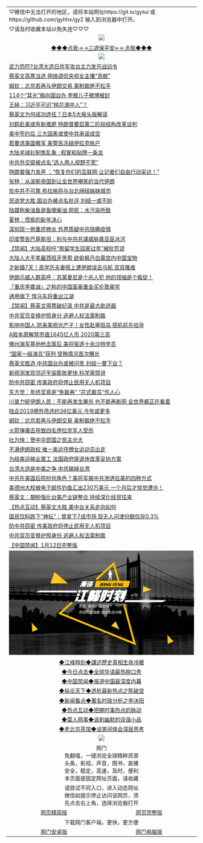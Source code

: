  <table>
<tr>
<td colspan="2" align=left>
♡微信中无法打开的地区，请将本站网址https://git.io/gytui 或 https://github.com/gyhhx/gy2 输入到浏览器中打开。 
 </td>
</tr>
 <tr>
 <td colspan="2" align=left>
♡请及时收藏本站以免失连♡♡♡
</td>
 </tr>
  <tr>
    <td colspan="2" align=center><img src="https://github.com/gyhhx/image-upload/blob/master/3t.jpg"></td>
 </tr>
 <tr><td colspan="2" align="center"><a href="https://xball.casa/oo.aspx?name=ogQuit&key=eqxowaguscvmxdgc&from=gy">◆◆◆点我→→三退保平安←←点我◆◆◆</a></td></tr>
  <tr>
    <td colspan="2" align=center><img src="https://cdn.jsdelivr.net/gh/gyoupiodf/im1/%E7%BD%91%E9%97%A8%E6%96%B0%E9%97%BB1.jpg"></td>
 </tr>

<tr><td colspan="2" align="left"><a href="https://xball.casa/oo.aspx?name=c1117066&key=eqxowaguscvmxdgc&from=gy">武力恐吓?台湾大选日共军攻台主力发开战训令</a></td></tr>
<tr><td colspan="2" align="left"><a href="https://xball.casa/oo.aspx?name=c1117068&key=eqxowaguscvmxdgc&from=gy">蔡英文高票当选 网络调侃央视女主播“贡献”</a></td></tr>
<tr><td colspan="2" align="left"><a href="https://xball.casa/oo.aspx?name=c1117074&key=eqxowaguscvmxdgc&from=gy">姆钦：北京若再与伊朗交易 美制裁绝不松手</a></td></tr>
<tr><td colspan="2" align="left"><a href="https://xball.casa/oo.aspx?name=c1117077&key=eqxowaguscvmxdgc&from=gy">114个“耳光”搧向国台办 李敖儿子微博被封</a></td></tr>
<tr><td colspan="2" align="left"><a href="https://xball.casa/oo.aspx?name=c1117099&key=eqxowaguscvmxdgc&from=gy">王赫：习近平可识“桃花源中人”？</a></td></tr>
<tr><td colspan="2" align="left"><a href="https://xball.casa/oo.aspx?name=c1117067&key=eqxowaguscvmxdgc&from=gy">蔡英文为何成功连任？日本5大报头版解读</a></td></tr>
<tr><td colspan="2" align="left"><a href="https://xball.casa/oo.aspx?name=c1117050&key=eqxowaguscvmxdgc&from=gy">刘鹤赴美或有新难题 特朗普要启第二阶段结构改革谈判</a></td></tr>
<tr><td colspan="2" align="left"><a href="https://xball.casa/oo.aspx?name=c1117053&key=eqxowaguscvmxdgc&from=gy">美中签约后 三大因素或使中共承诺成空</a></td></tr>
<tr><td colspan="2" align="left"><a href="https://xball.casa/oo.aspx?name=c1117070&key=eqxowaguscvmxdgc&from=gy">若要求美国撤军 美警告冻结伊拉克帐户</a></td></tr>
<tr><td colspan="2" align="left"><a href="https://xball.casa/oo.aspx?name=c1117075&key=eqxowaguscvmxdgc&from=gy">大陆羊绒衫制售乱象 : 假冒和贴牌一条龙</a></td></tr>
<tr><td colspan="2" align="left"><a href="https://xball.casa/oo.aspx?name=c1117069&key=eqxowaguscvmxdgc&from=gy">中共外交部被点名“选人用人视野不宽”</a></td></tr>
<tr><td colspan="2" align="left"><a href="https://xball.casa/oo.aspx?name=c1117112&key=eqxowaguscvmxdgc&from=gy">特朗普强力发声 ：“恢复你们的互联网 让记者们自由行动采访！”</a></td></tr>
<tr><td colspan="2" align="left"><a href="https://xball.casa/oo.aspx?name=c1117080&key=eqxowaguscvmxdgc&from=gy">张林：从波斯帝国到让全世界嘲笑的当代伊朗</a></td></tr>
<tr><td colspan="2" align="left"><a href="https://xball.casa/oo.aspx?name=c1117040&key=eqxowaguscvmxdgc&from=gy">批中共不可靠 布拉格将与台北缔结姊妹城市</a></td></tr>
<tr><td colspan="2" align="left"><a href="https://xball.casa/oo.aspx?name=c1117079&key=eqxowaguscvmxdgc&from=gy">民进党大胜 国台办被点名批评 刘结一或不妙</a></td></tr>
<tr><td colspan="2" align="left"><a href="https://xball.casa/oo.aspx?name=c1117076&key=eqxowaguscvmxdgc&from=gy">陆媒称柴油鱼是鱼喝柴油 网民：水污染所致</a></td></tr>
<tr><td colspan="2" align="left"><a href="https://xball.casa/oo.aspx?name=c1117073&key=eqxowaguscvmxdgc&from=gy">夏林：惯偷的新年决心</a></td></tr>
<tr><td colspan="2" align="left"><a href="https://xball.casa/oo.aspx?name=c1117078&key=eqxowaguscvmxdgc&from=gy">深圳现一例重症肺炎 外界质疑中共隐瞒疫情</a></td></tr>
<tr><td colspan="2" align="left"><a href="https://xball.casa/oo.aspx?name=c1117058&key=eqxowaguscvmxdgc&from=gy">印度警告巴基斯坦：别与中共共谋威胁嘉亚臣冰河</a></td></tr>
<tr><td colspan="2" align="left"><a href="https://xball.casa/oo.aspx?name=c1117082&key=eqxowaguscvmxdgc&from=gy">【禁闻】大陆高校吁“带留学生回家过年”被批荒谬</a></td></tr>
<tr><td colspan="2" align="left"><a href="https://xball.casa/oo.aspx?name=c1117060&key=eqxowaguscvmxdgc&from=gy">大陆人大手笔雇西班牙黑帮 欲偷枫丹白露宫内中国宝物</a></td></tr>
<tr><td colspan="2" align="left"><a href="https://xball.casa/oo.aspx?name=c1117054&key=eqxowaguscvmxdgc&from=gy">才新婚7天！高学历夫妻搭上遭伊朗误击乌航 双双罹难</a></td></tr>
<tr><td colspan="2" align="left"><a href="https://xball.casa/oo.aspx?name=c1117114&key=eqxowaguscvmxdgc&from=gy">伊朗示威人群高呼：苏莱曼尼是个杀人犯 他的领袖是个叛徒！</a></td></tr>
<tr><td colspan="2" align="left"><a href="https://xball.casa/oo.aspx?name=c1117061&key=eqxowaguscvmxdgc&from=gy">「重庆李嘉诚」之称的中国富豪重金买伦敦豪宅</a></td></tr>
<tr><td colspan="2" align="left"><a href="https://xball.casa/oo.aspx?name=c1117057&key=eqxowaguscvmxdgc&from=gy">通用旗下 悍马车将重出江湖</a></td></tr>
<tr><td colspan="2" align="left"><a href="https://xball.casa/oo.aspx?name=c1117098&key=eqxowaguscvmxdgc&from=gy">【禁闻】蔡英文得票破纪录 中共是最大助选器</a></td></tr>
<tr><td colspan="2" align="left"><a href="https://xball.casa/oo.aspx?name=c1117107&key=eqxowaguscvmxdgc&from=gy">中共官员变换护照身分 逃避人权法案制裁</a></td></tr>
<tr><td colspan="2" align="left"><a href="https://xball.casa/oo.aspx?name=c1117056&key=eqxowaguscvmxdgc&from=gy">影响中国人 防来美观光产子！女性赴塞班岛 搭机前先验孕</a></td></tr>
<tr><td colspan="2" align="left"><a href="https://xball.casa/oo.aspx?name=c1117064&key=eqxowaguscvmxdgc&from=gy">A股本周解禁市值1645亿人币 2020第三高</a></td></tr>
<tr><td colspan="2" align="left"><a href="https://xball.casa/oo.aspx?name=c1117059&key=eqxowaguscvmxdgc&from=gy">佛州海军基地枪击案后 美将驱逐十余沙特学员</a></td></tr>
<tr><td colspan="2" align="left"><a href="https://xball.casa/oo.aspx?name=c1117105&key=eqxowaguscvmxdgc&from=gy">“国家一级演员”获刑 受贿情况首次曝光</a></td></tr>
<tr><td colspan="2" align="left"><a href="https://xball.casa/oo.aspx?name=c1117106&key=eqxowaguscvmxdgc&from=gy">蔡英文胜选 中共国台办或被问责 刘结一要下台？</a></td></tr>
<tr><td colspan="2" align="left"><a href="https://xball.casa/oo.aspx?name=c1117051&key=eqxowaguscvmxdgc&from=gy">新观测发现邻近宇宙膨胀更快 科学家惊讶</a></td></tr>
<tr><td colspan="2" align="left"><a href="https://xball.casa/oo.aspx?name=c1117097&key=eqxowaguscvmxdgc&from=gy">防中共窃密 传美政府将停止民用无人机项目</a></td></tr>
<tr><td colspan="2" align="left"><a href="https://xball.casa/oo.aspx?name=c1117100&key=eqxowaguscvmxdgc&from=gy">东方觉：年终奖竟是“免裁券” “花式裁员”伤人心</a></td></tr>
<tr><td colspan="2" align="left"><a href="https://xball.casa/oo.aspx?name=c1117111&key=eqxowaguscvmxdgc&from=gy">川普力挺伊朗人民：不能再发生屠杀 也不能再断网 全世界都正在看着</a></td></tr>
<tr><td colspan="2" align="left"><a href="https://xball.casa/oo.aspx?name=c1117065&key=eqxowaguscvmxdgc&from=gy">陆企2019境外债违约36亿美元  今年或更多</a></td></tr>
<tr><td colspan="2" align="left"><a href="https://xball.casa/oo.aspx?name=c1117108&key=eqxowaguscvmxdgc&from=gy">姆钦：北京若再与伊朗交易 美制裁绝不松手</a></td></tr>
<tr><td colspan="2" align="left"><a href="https://xball.casa/oo.aspx?name=c1117113&key=eqxowaguscvmxdgc&from=gy">火箭弹袭击导致四名伊拉克军人受伤</a></td></tr>
<tr><td colspan="2" align="left"><a href="https://xball.casa/oo.aspx?name=c1117081&key=eqxowaguscvmxdgc&from=gy">吐为快：贺中华民国之民主光大</a></td></tr>
<tr><td colspan="2" align="left"><a href="https://xball.casa/oo.aspx?name=c1117052&key=eqxowaguscvmxdgc&from=gy">不满伊朗政权 唯一奥运夺牌女运动员出走</a></td></tr>
<tr><td colspan="2" align="left"><a href="https://xball.casa/oo.aspx?name=c1117063&key=eqxowaguscvmxdgc&from=gy">为结束运输业罢工 法国政府提退休改革妥协方案</a></td></tr>
<tr><td colspan="2" align="left"><a href="https://xball.casa/oo.aspx?name=c1117103&key=eqxowaguscvmxdgc&from=gy">台湾大选是中美之争 中共输掉台湾</a></td></tr>
<tr><td colspan="2" align="left"><a href="https://xball.casa/oo.aspx?name=c1117110&key=eqxowaguscvmxdgc&from=gy">中共在美国后院扮何角色？美将军揭中共渗透拉美的四种方式</a></td></tr>
<tr><td colspan="2" align="left"><a href="https://xball.casa/oo.aspx?name=c1117055&key=eqxowaguscvmxdgc&from=gy">美德州大校被电子邮件钓鱼汇出230万美元 一个月后才惊觉遭诈！</a></td></tr>
<tr><td colspan="2" align="left"><a href="https://xball.casa/oo.aspx?name=c1117062&key=eqxowaguscvmxdgc&from=gy">蔡英文：期盼强化台美产业链整合 持续深化经贸往来</a></td></tr>
<tr><td colspan="2" align="left"><a href="https://xball.casa/oo.aspx?name=c1117102&key=eqxowaguscvmxdgc&from=gy">【热点互动】蔡英文大胜 美中台关系走向如何</a></td></tr>
<tr><td colspan="2" align="left"><a href="https://xball.casa/oo.aspx?name=c1117144&key=eqxowaguscvmxdgc&from=gy">国民饮料跌下“神坛”：曾拿下7成市场 现无人问津份额仅存0.3%</a></td></tr>
<tr><td colspan="2" align="left"><a href="https://xball.casa/oo.aspx?name=c1117109&key=eqxowaguscvmxdgc&from=gy">防中共窃密 传美政府将停止民用无人机项目</a></td></tr>
<tr><td colspan="2" align="left"><a href="https://xball.casa/oo.aspx?name=c1117101&key=eqxowaguscvmxdgc&from=gy">中共官员变换护照身份 逃避人权法案制裁</a></td></tr>
<tr><td colspan="2" align="left"><a href="https://xball.casa/oo.aspx?name=c1117126&key=eqxowaguscvmxdgc&from=gy">【中国禁闻】1月12日完整版</a></td></tr>

 <tr>
   <td colspan="2" align=center><img src="https://github.com/gyoupiodf/im1/blob/master/jf-1.jpg"></td>
  </tr>
   <tr>
   <td colspan="2" align=center> 
<a href="https://xball.casa/oo.aspx?name=c922850&key=eqxowaguscvmxdgc&from=gy&tag=9877">◆江峰時刻◆講述歷史真相生命冷暖</a><br/>
    </td>
  </tr>
   <tr>
   <td colspan="2" align=center> 
<a href="https://xball.casa/oo.aspx?name=c816850&key=eqxowaguscvmxdgc&from=gy&tag=9877">◆今日点击◆全球华语最热脱口秀</a><br/>
    </td>
  </tr>
  <tr>
  <td colspan="2" align=center>
<a href="https://xball.casa/oo.aspx?name=c816860&key=eqxowaguscvmxdgc&from=gy&tag=99733110">◆中国禁闻◆报道中国最深度内幕</a><br/>
   </tr>
  <tr>
     <td colspan="2" align=center>
<a href="https://xball.casa/oo.aspx?name=c816855&key=eqxowaguscvmxdgc&from=gy&tag=997110">◆纵论天下◆透析最新热点之陈破空</a><br/>
   </tr>
   <tr>
      <td colspan="2" align=center>
<a href="https://xball.casa/oo.aspx?name=c838308&key=eqxowaguscvmxdgc&from=gy&tag=9973110">◆新闻看点◆著名时政分析之李沐阳</a><br/>
   </tr>
   <tr>
     <td colspan="2" align=center>
<a href="https://xball.casa/oo.aspx?name=c816852&key=eqxowaguscvmxdgc&from=gy&tag=9733110">◆热点互动◆把握时事热点的脉动</a><br/>
   </tr>
   <tr>
      <td colspan="2" align=center>
<a href="https://xball.casa/oo.aspx?name=c816694&key=eqxowaguscvmxdgc&from=gy&tag=93310">◆雷人网事◆讽刺幽默的诙谐小品</a><br/>
   </tr>
   <tr>
    <td colspan="2" align=center>
<a href="https://xball.casa/oo.aspx?name=c816650&key=eqxowaguscvmxdgc&from=gy&tag=9973110">◆老北京茶馆◆谈笑间体会深层思考</a><br/>
   </tr>
 <tr>
    <td colspan="2" align="center"><img src="https://gitlab.com/ogate2/up/raw/master/_/oGate65.jpg"/></td>
  </tr>
  <tr>
    <td colspan="2" align="center">网门<br/>免翻墙，一键浏览全球精粹资源<br/>头条，影视，声音，图书，直播<br/>安全，稳定，高速，及时，便利<br/>本页面是固定网址页面，请收藏</td>
  <tr>
  <tr>
    <td colspan="2" align="center">请尝试不同入口，进入动态网址<br/>微信如提示停止访问该网页，须<br/>先点击右上角，选择浏览器打开</td>
  <tr>  
  <tr>
    <td align="center"><a href="https://gitcdn.xyz/repo/otiny/up/master/show002.htm">网页精简版</a></td>
    <td align="center"><a href="https://gitcdn.xyz/repo/otiny/up/master/show001.htm">网页完整版</a></td>
  </tr>
  <tr>
    <td colspan="2" align="center">下载网门客户端，更快，更方便</td>
  <tr>
  <tr>
    <td align="center"><a href="https://raw.githubusercontent.com/opipe/up/master/oGatea.apk">网门安卓版</a></td>
    <td align="center"><a href="https://raw.githubusercontent.com/opipe/up/master/oGate.zip">网门电脑版</a></td>
  </tr>
</table>



